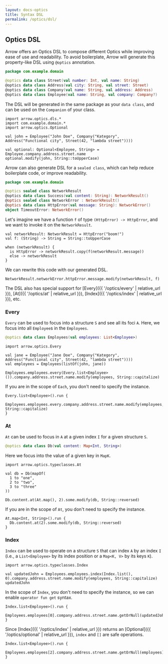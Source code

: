 ```yaml
---
layout: docs-optics
title: Syntax DSL
permalink: /optics/dsl/
---
```


## Optics DSL


Arrow offers an Optics DSL to compose different Optics while improving ease of use and readability.
To avoid boilerplate, Arrow will generate this property-like DSL using `@optics` annotation.

```kotlin
package com.example.domain

@optics data class Street(val number: Int, val name: String)
@optics data class Address(val city: String, val street: Street)
@optics data class Company(val name: String, val address: Address)
@optics data class Employee(val name: String, val company: Company?)
```

The DSL will be generated in the same package as your `data class`, and can be used on the `Companion` of your class.

```kotlin:ank
import arrow.optics.dls.*
import com.example.domain.*
import arrow.optics.Optional

val john = Employee("John Doe", Company("Kategory", Address("Functional city", Street(42, "lambda street"))))

val optional: Optional<Employee, String> = Employee.company.address.street.name
optional.modify(john, String::toUpperCase)
```

Arrow can also generate DSL for a `sealed class`, which can help reduce boilerplate code, or improve readability.

```kotlin
package com.example.domain

@optics sealed class NetworkResult
@optics data class Success(val content: String): NetworkResult()
@optics sealed class NetworkError : NetworkResult()
@optics data class HttpError(val message: String): NetworkError()
object TimeoutError: NetworkError()
```

Let's imagine we have a function `f` of type `(HttpError) -> HttpError`, and we want to invoke it on the `NetworkResult`.

```kotlin:ank
val networkResult: NetworkResult = HttpError("boom!")
val f: (String) -> String = String::toUpperCase

when (networkResult) {
  is HttpError -> networkResult.copy(f(networkResult.message))
  else -> networkResult
}
```

We can rewrite this code with our generated DSL.

```kotlin:ank
NetworkResult.networkError.httpError.message.modify(networkResult, f)
```

The DSL also has special support for [Every]({{ '/optics/every' | relative_url }}), [At]({{ '/optics/at' | relative_url }}), [Index]({{ '/optics/index' | relative_url }}), etc.

### Every

`Every` can be used to focus into a structure `S` and see all its foci `A`. Here, we focus into all `Employee`s in the `Employees`.

```kotlin
@optics data class Employees(val employees: List<Employee>)
```

```kotlin:ank
import arrow.optics.Every

val jane = Employee("Jane Doe", Company("Kategory", Address("Functional city", Street(42, "lambda street"))))
val employees = Employees(listOf(john, jane))

Employees.employees.every(Every.list<Employee>()).company.address.street.name.modify(employees, String::capitalize)
```

If you are in the scope of `Each`, you don't need to specify the instance.

```kotlin:ank
Every.list<Employee>().run {
  Employees.employees.every.company.address.street.name.modify(employees, String::capitalize)
}
```

### At

`At` can be used to focus in `A` at a given index `I` for a given structure `S`.

```kotlin
@optics data class Db(val content: Map<Int, String>)
```

Here we focus into the value of a given key in `MapK`.

```kotlin:ank
import arrow.optics.typeclasses.At

val db = Db(mapOf(
  1 to "one",
  2 to "two",
  3 to "three"
))

Db.content.at(At.map(), 2).some.modify(db, String::reversed)
```

If you are in the scope of `At`, you don't need to specify the instance.

```kotlin:ank
At.map<Int, String>().run {
  Db.content.at(2).some.modify(db, String::reversed)
}
```

### Index

`Index` can be used to operate on a structure `S` that can index `A` by an index `I` (i.e., a `List<Employee>` by its index position or a `Map<K, V>` by its keys `K`).


```kotlin:ank
import arrow.optics.typeclasses.Index

val updatedJohn = Employees.employees.index(Index.list(), 0).company.address.street.name.modify(employees, String::capitalize)
updatedJohn
```

In the scope of `Index`, you don't need to specify the instance, so we can enable `operator fun get` syntax.

```kotlin:ank
Index.list<Employee>().run {
  Employees.employees[0].company.address.street.name.getOrNull(updatedJohn)
}
```

Since [Index]({{ '/optics/index' | relative_url }}) returns an [Optional]({{ '/optics/optional' | relative_url }}), `index` and `[]` are safe operations.

```kotlin:ank
Index.list<Employee>().run {
  Employees.employees[2].company.address.street.name.getOrNull(employees)
}
```
